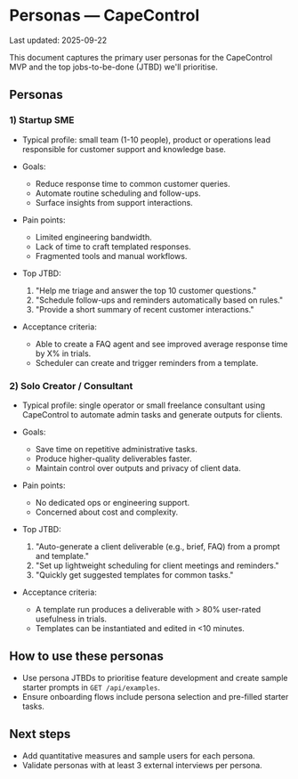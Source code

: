 # Personas — CapeControl

Last updated: 2025-09-22

This document captures the primary user personas for the CapeControl MVP and the top jobs-to-be-done (JTBD) we'll prioritise.

## Personas

### 1) Startup SME

- Typical profile: small team (1-10 people), product or operations lead responsible for customer support and knowledge base.

- Goals:
  - Reduce response time to common customer queries.
  - Automate routine scheduling and follow-ups.
  - Surface insights from support interactions.

- Pain points:
  - Limited engineering bandwidth.
  - Lack of time to craft templated responses.
  - Fragmented tools and manual workflows.

- Top JTBD:
  1. "Help me triage and answer the top 10 customer questions."  
  2. "Schedule follow-ups and reminders automatically based on rules."  
  3. "Provide a short summary of recent customer interactions."

- Acceptance criteria:
  - Able to create a FAQ agent and see improved average response time by X% in trials.  
  - Scheduler can create and trigger reminders from a template.

### 2) Solo Creator / Consultant

- Typical profile: single operator or small freelance consultant using CapeControl to automate admin tasks and generate outputs for clients.

- Goals:
  - Save time on repetitive administrative tasks.
  - Produce higher-quality deliverables faster.
  - Maintain control over outputs and privacy of client data.

- Pain points:
  - No dedicated ops or engineering support.
  - Concerned about cost and complexity.

- Top JTBD:
  1. "Auto-generate a client deliverable (e.g., brief, FAQ) from a prompt and template."  
  2. "Set up lightweight scheduling for client meetings and reminders."  
  3. "Quickly get suggested templates for common tasks."

- Acceptance criteria:
  - A template run produces a deliverable with > 80% user-rated usefulness in trials.  
  - Templates can be instantiated and edited in <10 minutes.

## How to use these personas

- Use persona JTBDs to prioritise feature development and create sample starter prompts in `GET /api/examples`.
- Ensure onboarding flows include persona selection and pre-filled starter tasks.

## Next steps

- Add quantitative measures and sample users for each persona.
- Validate personas with at least 3 external interviews per persona.
